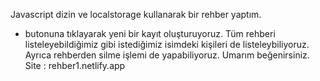 Javascript dizin ve localstorage kullanarak bir rehber yaptım.
+ butonuna tıklayarak yeni bir kayıt oluşturuyoruz.
  Tüm rehberi listeleyebildiğimiz gibi istediğimiz isimdeki kişileri de listeleybiliyoruz.
  Ayrıca rehberden silme işlemi de yapabiliyoruz.
  Umarım beğenirsiniz.
  Site : rehber1.netlify.app
